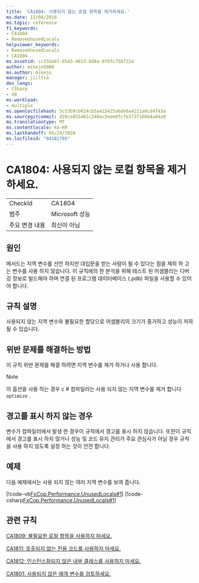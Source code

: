 ```yaml
---
title: 'CA1804: 사용되지 않는 로컬 항목을 제거하세요.'
ms.date: 11/04/2016
ms.topic: reference
f1_keywords:
- CA1804
- RemoveUnusedLocals
helpviewer_keywords:
- RemoveUnusedLocals
- CA1804
ms.assetid: cc332e67-6543-4813-bd8a-6f6fc75bf22a
author: mikejo5000
ms.author: mikejo
manager: jillfra
dev_langs:
- CSharp
- VB
ms.workload:
- multiple
ms.openlocfilehash: 5c53b9cb024cb5a415425a6de6a4211a0cd4f43a
ms.sourcegitcommit: d20ce855461c240ac5eee0fcfe373f166b4a04a9
ms.translationtype: MT
ms.contentlocale: ko-KR
ms.lasthandoff: 05/29/2020
ms.locfileid: "84181795"
---
```

# <a name="ca1804-remove-unused-locals"></a>CA1804: 사용되지 않는 로컬 항목을 제거하세요.

|||
|-|-|
|CheckId|CA1804|
|범주|Microsoft 성능|
|주요 변경 내용|최신이 아님|

## <a name="cause"></a>원인
메서드는 지역 변수를 선언 하지만 대입문을 받는 사람이 될 수 있다는 점을 제외 하 고는 변수를 사용 하지 않습니다. 이 규칙에의 한 분석을 위해 테스트 된 어셈블리는 디버깅 정보로 빌드해야 하며 연결 된 프로그램 데이터베이스 (.pdb) 파일을 사용할 수 있어야 합니다.

## <a name="rule-description"></a>규칙 설명
사용되지 않는 지역 변수와 불필요한 할당으로 어셈블리의 크기가 증가하고 성능이 저하될 수 있습니다.

## <a name="how-to-fix-violations"></a>위반 문제를 해결하는 방법

이 규칙 위반 문제를 해결 하려면 지역 변수를 제거 하거나 사용 합니다.

> [!NOTE]
> 이 옵션을 사용 하는 경우 c # 컴파일러는 사용 되지 않는 지역 변수를 제거 합니다 `optimize` .

## <a name="when-to-suppress-warnings"></a>경고를 표시 하지 않는 경우
변수가 컴파일러에서 발생 한 경우이 규칙에서 경고를 표시 하지 않습니다. 또한이 규칙에서 경고를 표시 하지 않거나 성능 및 코드 유지 관리가 주요 관심사가 아닐 경우 규칙을 사용 하지 않도록 설정 하는 것이 안전 합니다.

## <a name="example"></a>예제
다음 예제에서는 사용 되지 않는 여러 지역 변수를 보여 줍니다.

[!code-vb[FxCop.Performance.UnusedLocals#1](../code-quality/codesnippet/VisualBasic/ca1804-remove-unused-locals_1.vb)]
[!code-csharp[FxCop.Performance.UnusedLocals#1](../code-quality/codesnippet/CSharp/ca1804-remove-unused-locals_1.cs)]

## <a name="related-rules"></a>관련 규칙
[CA1809: 불필요한 로컬 항목을 사용하지 마세요.](../code-quality/ca1809.md)

[CA1811: 호출되지 않는 전용 코드를 사용하지 마세요.](../code-quality/ca1811.md)

[CA1812: 인스턴스화되지 않은 내부 클래스를 사용하지 마세요.](../code-quality/ca1812.md)

[CA1801: 사용되지 않은 매개 변수를 검토하세요.](../code-quality/ca1801.md)
